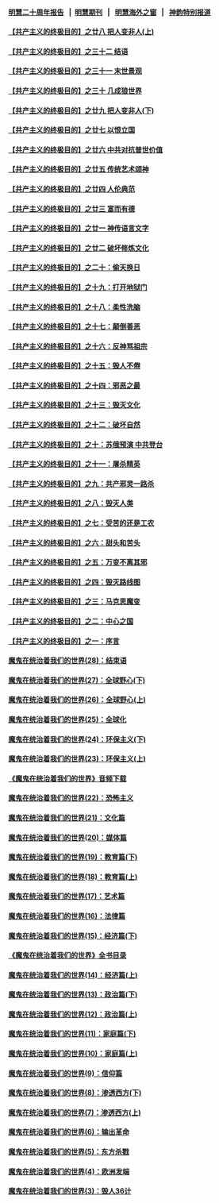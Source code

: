 #### [明慧二十周年报告](https://github.com/gfw-breaker/mh-reports/blob/master/README.md?t=07201021) &nbsp;&nbsp;|&nbsp;&nbsp;[明慧期刊](https://github.com/gfw-breaker/mh-qikan) &nbsp;&nbsp;|&nbsp;&nbsp; [明慧海外之窗](https://github.com/gfw-breaker/mh-news/blob/master/README.md?t=07201021) &nbsp;&nbsp;|&nbsp;&nbsp; [神韵特别报道](https://github.com/gfw-breaker/mh-news/blob/master/shenyun.md?t=07201021) 

#### [【共产主义的终极目的】之廿八 把人变非人(上)](../pages/nsc422/n11340492.md?t=07201021) 

#### [【共产主义的终极目的】之三十二 结语](../pages/nsc422/n11360535.md?t=07201021) 

#### [【共产主义的终极目的】之三十一 末世景观](../pages/nsc422/n11351129.md?t=07201021) 

#### [【共产主义的终极目的】之三十 几成狼世界](../pages/nsc422/n11348280.md?t=07201021) 

#### [【共产主义的终极目的】之廿九 把人变非人(下)](../pages/nsc422/n11344140.md?t=07201021) 

#### [【共产主义的终极目的】之廿七 以恨立国](../pages/nsc422/n11336944.md?t=07201021) 

#### [【共产主义的终极目的】之廿六 中共对抗普世价值](../pages/nsc422/n11324785.md?t=07201021) 

#### [【共产主义的终极目的】之廿五 传统艺术颂神](../pages/nsc422/n11296396.md?t=07201021) 

#### [【共产主义的终极目的】之廿四 人伦典范](../pages/nsc422/n11296397.md?t=07201021) 

#### [【共产主义的终极目的】之廿三 富而有德](../pages/nsc422/n11283598.md?t=07201021) 

#### [【共产主义的终极目的】之廿一 神传语言文字](../pages/nsc422/n11263265.md?t=07201021) 

#### [【共产主义的终极目的】之廿二 破坏修炼文化](../pages/nsc422/n11245728.md?t=07201021) 

#### [【共产主义的终极目的】之二十：偷天换日](../pages/nsc422/n11238846.md?t=07201021) 

#### [【共产主义的终极目的】之十九：打开地狱门](../pages/nsc422/n11206376.md?t=07201021) 

#### [【共产主义的终极目的】之十八：柔性洗脑](../pages/nsc422/n11199994.md?t=07201021) 

#### [【共产主义的终极目的】之十七：颠倒善恶](../pages/nsc422/n11179782.md?t=07201021) 

#### [【共产主义的终极目的】之十六：反神骂祖宗](../pages/nsc422/n11166798.md?t=07201021) 

#### [【共产主义的终极目的】之十五：毁人不倦](../pages/nsc422/n11166792.md?t=07201021) 

#### [【共产主义的终极目的】之十四：邪恶之最](../pages/nsc422/n11150249.md?t=07201021) 

#### [【共产主义的终极目的】之十三：毁灭文化](../pages/nsc422/n11135227.md?t=07201021) 

#### [【共产主义的终极目的】之十二：破坏自然](../pages/nsc422/n11135214.md?t=07201021) 

#### [【共产主义的终极目的】之十：苏俄预演 中共登台](../pages/nsc422/n11118424.md?t=07201021) 

#### [【共产主义的终极目的】之十一：屠杀精英](../pages/nsc422/n11118442.md?t=07201021) 

#### [【共产主义的终极目的】之九：共产邪灵一路杀](../pages/nsc422/n11114139.md?t=07201021) 

#### [【共产主义的终极目的】之八：毁灭人类](../pages/nsc422/n11108503.md?t=07201021) 

#### [【共产主义的终极目的】之七：受苦的还是工农](../pages/nsc422/n11101809.md?t=07201021) 

#### [【共产主义的终极目的】之六：甜头和苦头](../pages/nsc422/n11096971.md?t=07201021) 

#### [【共产主义的终极目的】之五：万变不离其邪](../pages/nsc422/n11091285.md?t=07201021) 

#### [【共产主义的终极目的】之四：毁灭路线图](../pages/nsc422/n11086284.md?t=07201021) 

#### [【共产主义的终极目的】之三：马克思魔变](../pages/nsc422/n11061941.md?t=07201021) 

#### [【共产主义的终极目的】之二：中心之国](../pages/nsc422/n11047728.md?t=07201021) 

#### [【共产主义的终极目的】之一：序言](../pages/nsc422/n11086077.md?t=07201021) 

#### [魔鬼在统治着我们的世界(28)：结束语](../pages/nsc422/n10936246.md?t=07201021) 

#### [魔鬼在统治着我们的世界(27)：全球野心(下)](../pages/nsc422/n10928319.md?t=07201021) 

#### [魔鬼在统治着我们的世界(26)：全球野心(上)](../pages/nsc422/n10900318.md?t=07201021) 

#### [魔鬼在统治着我们的世界(25)：全球化](../pages/nsc422/n10788205.md?t=07201021) 

#### [魔鬼在统治着我们的世界(24)：环保主义(下)](../pages/nsc422/n10695307.md?t=07201021) 

#### [魔鬼在统治着我们的世界(23)：环保主义(上)](../pages/nsc422/n10688613.md?t=07201021) 

#### [《魔鬼在统治着我们的世界》音频下载](../pages/nsc422/n10635553.md?t=07201021) 

#### [魔鬼在统治着我们的世界(22)：恐怖主义](../pages/nsc422/n10614727.md?t=07201021) 

#### [魔鬼在统治着我们的世界(21)：文化篇](../pages/nsc422/n10597706.md?t=07201021) 

#### [魔鬼在统治着我们的世界(20)：媒体篇](../pages/nsc422/n10586579.md?t=07201021) 

#### [魔鬼在统治着我们的世界(19)：教育篇(下)](../pages/nsc422/n10564808.md?t=07201021) 

#### [魔鬼在统治着我们的世界(18)：教育篇(上)](../pages/nsc422/n10526970.md?t=07201021) 

#### [魔鬼在统治着我们的世界(17)：艺术篇](../pages/nsc422/n10499093.md?t=07201021) 

#### [魔鬼在统治着我们的世界(16)：法律篇](../pages/nsc422/n10485969.md?t=07201021) 

#### [魔鬼在统治着我们的世界(15)：经济篇(下)](../pages/nsc422/n10469975.md?t=07201021) 

#### [《魔鬼在统治着我们的世界》全书目录](../pages/nsc422/n10464261.md?t=07201021) 

#### [魔鬼在统治着我们的世界(14)：经济篇(上)](../pages/nsc422/n10457370.md?t=07201021) 

#### [魔鬼在统治着我们的世界(13)：政治篇(下)](../pages/nsc422/n10448270.md?t=07201021) 

#### [魔鬼在统治着我们的世界(12)：政治篇(上)](../pages/nsc422/n10444576.md?t=07201021) 

#### [魔鬼在统治着我们的世界(11)：家庭篇(下)](../pages/nsc422/n10440961.md?t=07201021) 

#### [魔鬼在统治着我们的世界(10)：家庭篇(上)](../pages/nsc422/n10435448.md?t=07201021) 

#### [魔鬼在统治着我们的世界(9)：信仰篇](../pages/nsc422/n10432159.md?t=07201021) 

#### [魔鬼在统治着我们的世界(8)：渗透西方(下)](../pages/nsc422/n10429603.md?t=07201021) 

#### [魔鬼在统治着我们的世界(7)：渗透西方(上)](../pages/nsc422/n10426013.md?t=07201021) 

#### [魔鬼在统治着我们的世界(6)：输出革命](../pages/nsc422/n10421536.md?t=07201021) 

#### [魔鬼在统治着我们的世界(5)：东方杀戮](../pages/nsc422/n10417707.md?t=07201021) 

#### [魔鬼在统治着我们的世界(4)：欧洲发端](../pages/nsc422/n10414890.md?t=07201021) 

#### [魔鬼在统治着我们的世界(3)：毁人36计](../pages/nsc422/n10411583.md?t=07201021) 

